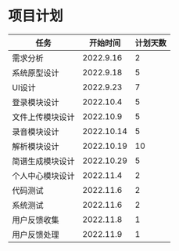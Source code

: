 # 项目计划

| 任务             | 开始时间   | 计划天数 |
| ---------------- | ---------- | -------- |
| 需求分析         | 2022.9.16  | 2        |
| 系统原型设计     | 2022.9.18  | 5        |
| UI设计           | 2022.9.23  | 7        |
| 登录模块设计     | 2022.10.4  | 5        |
| 文件上传模块设计 | 2022.10.9  | 5        |
| 录音模块设计     | 2022.10.14 | 5        |
| 解析模块设计     | 2022.10.19 | 10       |
| 简谱生成模块设计 | 2022.10.29 | 5        |
| 个人中心模块设计 | 2022.11.4  | 2        |
| 代码测试         | 2022.11.6  | 2        |
| 系统测试         | 2022.11.6  | 2        |
| 用户反馈收集     | 2022.11.8  | 1        |
| 用户反馈处理     | 2022.11.9  | 1        |